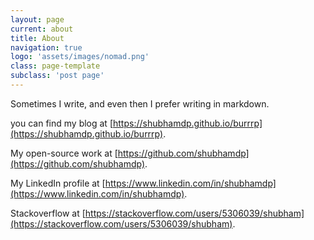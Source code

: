 ```yaml
---
layout: page
current: about
title: About
navigation: true
logo: 'assets/images/nomad.png'
class: page-template
subclass: 'post page'
---
```


Sometimes I write, and even then I prefer writing in markdown.

you can find my blog at [https://shubhamdp.github.io/burrrp](https://shubhamdp.github.io/burrrp).

My open-source work at [https://github.com/shubhamdp](https://github.com/shubhamdp).

My LinkedIn profile at [https://www.linkedin.com/in/shubhamdp](https://www.linkedin.com/in/shubhamdp).

Stackoverflow at [https://stackoverflow.com/users/5306039/shubham](https://stackoverflow.com/users/5306039/shubham).
